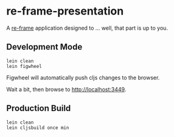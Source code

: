 # re-frame-presentation

A [re-frame](https://github.com/Day8/re-frame) application designed to ... well, that part is up to you.

## Development Mode

```
lein clean
lein figwheel
```

Figwheel will automatically push cljs changes to the browser.

Wait a bit, then browse to [http://localhost:3449](http://localhost:3449).

## Production Build

```
lein clean
lein cljsbuild once min
```
